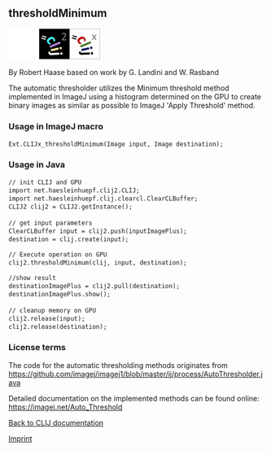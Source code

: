 ## thresholdMinimum
<img src="images/mini_empty_logo.png"/><img src="images/mini_clij2_logo.png"/><img src="images/mini_clijx_logo.png"/>

By Robert Haase based on work by G. Landini and W. Rasband

The automatic thresholder utilizes the Minimum threshold method implemented in ImageJ using a histogram determined on 
the GPU to create binary images as similar as possible to ImageJ 'Apply Threshold' method.

### Usage in ImageJ macro
```
Ext.CLIJx_thresholdMinimum(Image input, Image destination);
```


### Usage in Java
```
// init CLIJ and GPU
import net.haesleinhuepf.clij2.CLIJ;
import net.haesleinhuepf.clij.clearcl.ClearCLBuffer;
CLIJ2 clij2 = CLIJ2.getInstance();

// get input parameters
ClearCLBuffer input = clij2.push(inputImagePlus);
destination = clij.create(input);
```

```
// Execute operation on GPU
clij2.thresholdMinimum(clij, input, destination);
```

```
//show result
destinationImagePlus = clij2.pull(destination);
destinationImagePlus.show();

// cleanup memory on GPU
clij2.release(input);
clij2.release(destination);
```




### License terms
The code for the automatic thresholding methods originates from https://github.com/imagej/imagej1/blob/master/ij/process/AutoThresholder.java  
  
Detailed documentation on the implemented methods can be found online: https://imagej.net/Auto_Threshold

[Back to CLIJ documentation](https://clij.github.io/)

[Imprint](https://clij.github.io/imprint)
